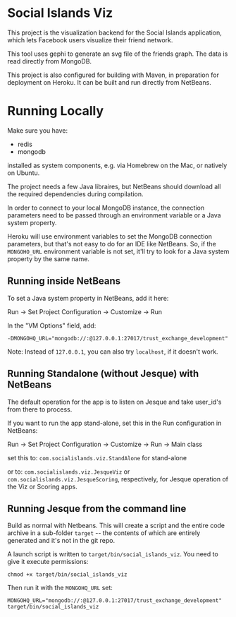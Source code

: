Social Islands Viz
==================

This project is the visualization backend for the Social Islands application, which lets
Facebook users visualize their friend network.

This tool uses gephi to generate an svg file of the friends graph. The data is read directly from MongoDB.

This project is also configured for building with Maven, in preparation for deployment on Heroku.
It can be built and run directly from NetBeans.

Running Locally
===============

Make sure you have:

* redis
* mongodb

installed as system components, e.g. via Homebrew on the Mac, or natively on Ubuntu.

The project needs a few Java libraires, but NetBeans should download all the
required dependencies during compilation.

In order to connect to your local MongoDB instance, the connection parameters
need to be passed through an environment variable or a Java system property.

Heroku will use environment variables to set the MongoDB connection parameters,
but that's not easy to do for an IDE like NetBeans. So, if the `MONGOHO_URL`
environment variable is not set, it'll try to look for a Java system
property by the same name.

Running inside NetBeans
-----------------------

To set a Java system property in NetBeans, add it here:

Run -> Set Project Configuration -> Customize -> Run

In the "VM Options" field, add:

    -DMONGOHQ_URL="mongodb://:@127.0.0.1:27017/trust_exchange_development"

Note: Instead of `127.0.0.1`, you can also try `localhost`, if it doesn't work.

Running Standalone (without Jesque) with NetBeans
-------------------------------------------------

The default operation for the app is to listen on Jesque and take user_id's
from there to process.

If you want to run the app stand-alone, set this in the Run configuration in
NetBeans:

Run -> Set Project Configuration -> Customize -> Run -> Main class

set this to: `com.socialislands.viz.StandAlone` for stand-alone

or to: `com.socialislands.viz.JesqueViz` or `com.socialislands.viz.JesqueScoring`,
respectively, for Jesque operation of the Viz or Scoring apps.

Running Jesque from the command line
------------------------------------

Build as normal with Netbeans. This will create a script and the entire code
archive in a sub-folder `target` -- the contents of which are entirely
generated and it's not in the git repo.

A launch script is written to `target/bin/social_islands_viz`. You need to give
it execute permissions:

    chmod +x target/bin/social_islands_viz

Then run it with the `MONGOHQ_URL` set:

    MONGOHQ_URL="mongodb://:@127.0.0.1:27017/trust_exchange_development" target/bin/social_islands_viz

